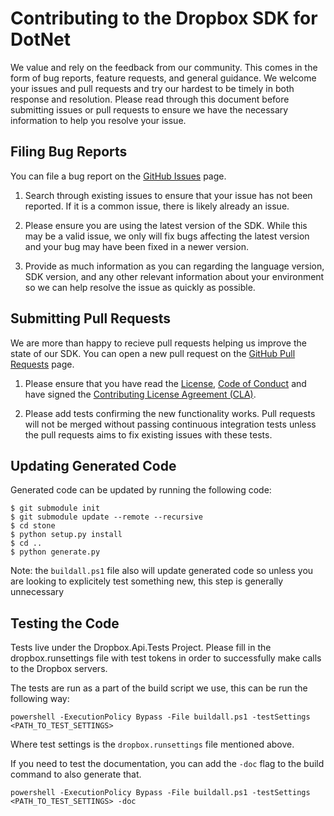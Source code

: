 # Contributing to the Dropbox SDK for DotNet
We value and rely on the feedback from our community. This comes in the form of bug reports, feature requests, and general guidance. We welcome your issues and pull requests and try our hardest to be timely in both response and resolution. Please read through this document before submitting issues or pull requests to ensure we have the necessary information to help you resolve your issue.

## Filing Bug Reports
You can file a bug report on the [GitHub Issues][issues] page.

1. Search through existing issues to ensure that your issue has not been reported. If it is a common issue, there is likely already an issue.

2. Please ensure you are using the latest version of the SDK. While this may be a valid issue, we only will fix bugs affecting the latest version and your bug may have been fixed in a newer version.

3. Provide as much information as you can regarding the language version, SDK version, and any other relevant information about your environment so we can help resolve the issue as quickly as possible.

## Submitting Pull Requests

We are more than happy to recieve pull requests helping us improve the state of our SDK. You can open a new pull request on the [GitHub Pull Requests][pr] page.

1. Please ensure that you have read the [License][license], [Code of Conduct][coc] and have signed the [Contributing License Agreement (CLA)][cla].

2. Please add tests confirming the new functionality works. Pull requests will not be merged without passing continuous integration tests unless the pull requests aims to fix existing issues with these tests.

## Updating Generated Code

Generated code can be updated by running the following code:

```
$ git submodule init
$ git submodule update --remote --recursive
$ cd stone
$ python setup.py install
$ cd ..
$ python generate.py
```

Note: the `buildall.ps1` file also will update generated code so unless you are looking to explicitely test something new, this step is generally unnecessary

## Testing the Code

Tests live under the Dropbox.Api.Tests Project.  Please fill in the dropbox.runsettings file with test tokens in order to successfully make calls to the Dropbox servers.

The tests are run as a part of the build script we use, this can be run the following way: 

```
powershell -ExecutionPolicy Bypass -File buildall.ps1 -testSettings <PATH_TO_TEST_SETTINGS> 
```

Where test settings is the `dropbox.runsettings` file mentioned above.

If you need to test the documentation, you can add the `-doc` flag to the build command to also generate that.

```
powershell -ExecutionPolicy Bypass -File buildall.ps1 -testSettings <PATH_TO_TEST_SETTINGS> -doc
```

[issues]: https://github.com/dropbox/dropbox-sdk-dotnet/issues
[pr]: https://github.com/dropbox/dropbox-sdk-dotnet/pulls
[coc]: https://github.com/dropbox/dropbox-sdk-dotnet/blob/master/CODE_OF_CONDUCT.md
[license]: https://github.com/dropbox/dropbox-sdk-dotnet/blob/master/LICENSE
[cla]: https://opensource.dropbox.com/cla/

